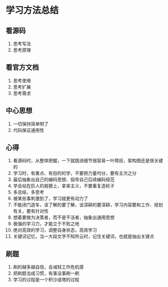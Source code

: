 # 学习方法总结

## 看源码
1. 思考写法
2. 思考原理

## 看官方文档
1. 思考使用
2. 思考扩展
3. 思考需求

## 中心思想
1. 一切保持简单明了
2. 代码保证通用性


## 心得
1. 看源码时，从整体把握，一下就跳进细节很容易一叶障目，架构图还是很关键的
2. 学习时，有重点、有目的的学，不要把力量均分，要有主次之分
3. 最后抽象出自己的编码思想、指导自己后续编码规范
4. 学会站在巨人的肩膀上，拿来主义，不要重复造轮子
5. 多总结，多思考
6. 被某些事刺激到了，学习就更有动力了
7. 不能闭门造车，该了解的要了解，该深耕的要深耕，学习内容要和工作、规划有关，要有针对性
8. 想着要做为决策者，而不是干活者，抽象出通用思想
9. 极强的学习力，才能立于不败之地
10. 绝对高效的学习，调整自身状态，高效学习
11. 关键词记忆，当一大段文字不知所云时，记住关键词，也就是抽出关键点


## 刷题
1. 刷的越多越自信，会减轻工作危机感
2. 把刷题当成习惯，有事没事刷一刷
3. 学习的过程是一个积沙成塔的过程






